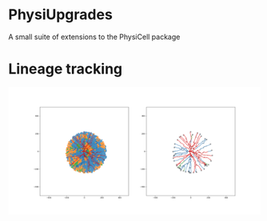 # PhysiUpgrades

A small suite of extensions to the PhysiCell package

# Lineage tracking

![Tracking image](/python-loader/images/tracking.png)
